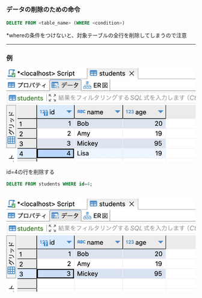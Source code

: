 ### データの削除のための命令

```sql
DELETE FROM <table_name> (WHERE <condition>)
```
*whereの条件をつけないと、対象テーブルの全行を削除してしまうので注意

---

### 例

<img src="./img/update2.png" />

id=4の行を削除する

```sql
DELETE FROM students WHERE id=4;
```

<br>

<img src="./img/delete1.png" />
